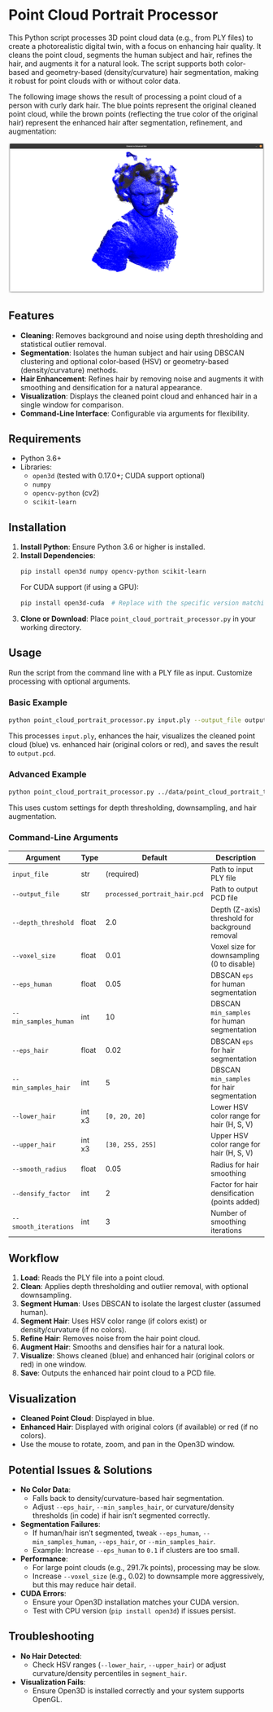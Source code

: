 # Point Cloud Portrait Processor

This Python script processes 3D point cloud data (e.g., from PLY files) to create a photorealistic digital twin, with a focus on enhancing hair quality. It cleans the point cloud, segments the human subject and hair, refines the hair, and augments it for a natural look. The script supports both color-based and geometry-based (density/curvature) hair segmentation, making it robust for point clouds with or without color data.

The following image shows the result of processing a point cloud of a person with curly dark hair. The blue points represent the original cleaned point cloud, while the brown points (reflecting the true color of the original hair) represent the enhanced hair after segmentation, refinement, and augmentation:

![Cleaned vs. Enhanmced](img/cleaned-vs-enhanced-3.png "Cleaned vs. Enhanmced")

## Features
- **Cleaning**: Removes background and noise using depth thresholding and statistical outlier removal.
- **Segmentation**: Isolates the human subject and hair using DBSCAN clustering and optional color-based (HSV) or geometry-based (density/curvature) methods.
- **Hair Enhancement**: Refines hair by removing noise and augments it with smoothing and densification for a natural appearance.
- **Visualization**: Displays the cleaned point cloud and enhanced hair in a single window for comparison.
- **Command-Line Interface**: Configurable via arguments for flexibility.

## Requirements
- Python 3.6+
- Libraries:
  - `open3d` (tested with 0.17.0+; CUDA support optional)
  - `numpy`
  - `opencv-python` (cv2)
  - `scikit-learn`

## Installation
1. **Install Python**: Ensure Python 3.6 or higher is installed.
2. **Install Dependencies**:
   ```bash
   pip install open3d numpy opencv-python scikit-learn
   ```
   For CUDA support (if using a GPU):
   ```bash
   pip install open3d-cuda  # Replace with the specific version matching your CUDA toolkit
   ```
3. **Clone or Download**: Place `point_cloud_portrait_processor.py` in your working directory.

## Usage
Run the script from the command line with a PLY file as input. Customize processing with optional arguments.

### Basic Example
```bash
python point_cloud_portrait_processor.py input.ply --output_file output.pcd
```
This processes `input.ply`, enhances the hair, visualizes the cleaned point cloud (blue) vs. enhanced hair (original colors or red), and saves the result to `output.pcd`.

### Advanced Example
```bash
python point_cloud_portrait_processor.py ../data/point_cloud_portrait_test.ply --output_file ../data/point_cloud_portrait_test_enhanced.ply --lower_hair 0 0 0 --upper_hair 40 80 70 --depth_threshold 2.5 --voxel_size 0.001 --eps_human 0.06 --smooth_radius 0.01 --densify_factor 8 --smooth_iterations 2
```
This uses custom settings for depth thresholding, downsampling, and hair augmentation.

### Command-Line Arguments
| Argument              | Type    | Default            | Description                                      |
|-----------------------|---------|--------------------|-------------------------------------------------|
| `input_file`          | str     | (required)         | Path to input PLY file                          |
| `--output_file`       | str     | `processed_portrait_hair.pcd` | Path to output PCD file             |
| `--depth_threshold`   | float   | 2.0                | Depth (Z-axis) threshold for background removal |
| `--voxel_size`        | float   | 0.01               | Voxel size for downsampling (0 to disable)      |
| `--eps_human`         | float   | 0.05               | DBSCAN `eps` for human segmentation             |
| `--min_samples_human` | int     | 10                 | DBSCAN `min_samples` for human segmentation     |
| `--eps_hair`          | float   | 0.02               | DBSCAN `eps` for hair segmentation              |
| `--min_samples_hair`  | int     | 5                  | DBSCAN `min_samples` for hair segmentation      |
| `--lower_hair`        | int x3  | `[0, 20, 20]`      | Lower HSV color range for hair (H, S, V)        |
| `--upper_hair`        | int x3  | `[30, 255, 255]`   | Upper HSV color range for hair (H, S, V)        |
| `--smooth_radius`     | float   | 0.05               | Radius for hair smoothing                       |
| `--densify_factor`    | int     | 2                  | Factor for hair densification (points added)    |
| `--smooth_iterations` | int     | 3                  | Number of smoothing iterations                  |

## Workflow
1. **Load**: Reads the PLY file into a point cloud.
2. **Clean**: Applies depth thresholding and outlier removal, with optional downsampling.
3. **Segment Human**: Uses DBSCAN to isolate the largest cluster (assumed human).
4. **Segment Hair**: Uses HSV color range (if colors exist) or density/curvature (if no colors).
5. **Refine Hair**: Removes noise from the hair point cloud.
6. **Augment Hair**: Smooths and densifies hair for a natural look.
7. **Visualize**: Shows cleaned (blue) and enhanced hair (original colors or red) in one window.
8. **Save**: Outputs the enhanced hair point cloud to a PCD file.

## Visualization
- **Cleaned Point Cloud**: Displayed in blue.
- **Enhanced Hair**: Displayed with original colors (if available) or red (if no colors).
- Use the mouse to rotate, zoom, and pan in the Open3D window.

## Potential Issues & Solutions
- **No Color Data**:
  - Falls back to density/curvature-based hair segmentation.
  - Adjust `--eps_hair`, `--min_samples_hair`, or curvature/density thresholds (in code) if hair isn’t segmented correctly.
- **Segmentation Failures**:
  - If human/hair isn’t segmented, tweak `--eps_human`, `--min_samples_human`, `--eps_hair`, or `--min_samples_hair`.
  - Example: Increase `--eps_human` to `0.1` if clusters are too small.
- **Performance**:
  - For large point clouds (e.g., 291.7k points), processing may be slow.
  - Increase `--voxel_size` (e.g., 0.02) to downsample more aggressively, but this may reduce hair detail.
- **CUDA Errors**:
  - Ensure your Open3D installation matches your CUDA version.
  - Test with CPU version (`pip install open3d`) if issues persist.

## Troubleshooting
- **No Hair Detected**:
  - Check HSV ranges (`--lower_hair`, `--upper_hair`) or adjust curvature/density percentiles in `segment_hair`.
- **Visualization Fails**:
  - Ensure Open3D is installed correctly and your system supports OpenGL.
